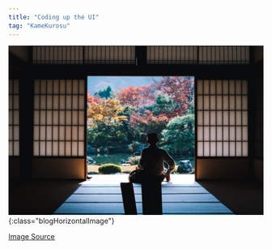 ```yaml
---
title: "Coding up the UI"
tag: "KameKurosu"
---
```


![Making Noodles](/assets/images/blog-kamekurosu/headers/scenery-perspective-from-porch.jpg){:class="blogHorizontalImage"}
<figcaption class="blogImageSourceCaption"><a href="https://unsplash.com/photos/qwPSnBvdhtI"><u>Image Source</u></a></figcaption>
